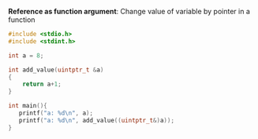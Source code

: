 **Reference as function argument**: Change value of variable by pointer in a function

```cpp
#include <stdio.h>
#include <stdint.h>

int a = 8;

int add_value(uintptr_t &a)
{
	return a+1;
}

int main(){
   printf("a: %d\n", a);
   printf("a: %d\n", add_value((uintptr_t&)a));
}
```
